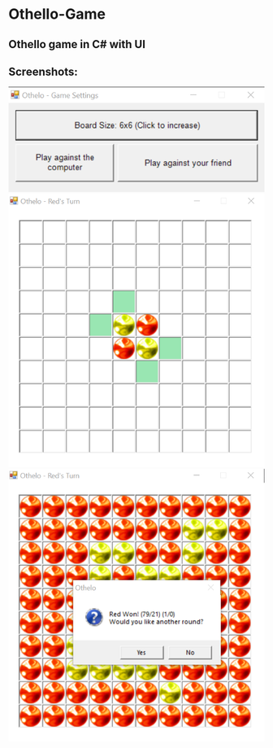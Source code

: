 # Othello-Game
## Othello game in C# with UI
## Screenshots:
![alt text](https://github.com/menaov/Othello-Game/blob/master/Screenshots/o1.png "screenshot")
![alt text](https://github.com/menaov/Othello-Game/blob/master/Screenshots/o2.png "screenshot")
![alt text](https://github.com/menaov/Othello-Game/blob/master/Screenshots/o3.png "screenshot")
